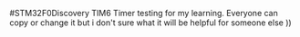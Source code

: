 #STM32F0Discovery
TIM6 Timer testing for my learning. 
Everyone can copy or change it but i don't sure what it will be helpful for someone else ))
